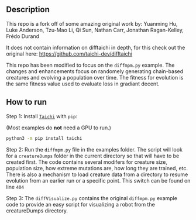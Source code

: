 ## Description
This repo is a fork off of some amazing original work by:
Yuanming Hu, Luke Anderson, Tzu-Mao Li, Qi Sun, Nathan Carr, Jonathan Ragan-Kelley, Frédo Durand

It does not contain information on difftaichi in depth, for this check out the original here:
https://github.com/taichi-dev/difftaichi

This repo has been modified to focus on the `diffmpm.py` example. The changes and enhancements focus on randomely generating chain-based creatures and evolving a population over time. The fitness for evolution is the same fitness value used to evaluate loss in gradiant decent.

## How to run
Step 1: Install [`Taichi`](https://github.com/taichi-dev/taichi) with `pip`:

(Most examples do **not** need a GPU to run.)
```bash
python3 -m pip install taichi
```
Step 2: Run the `diffmpm.py` file in the examples folder. The script will look for a `creatureDumps` folder in the current directory so that will have to be created first. The code contains several modifers for creature size, population size, how extreme mutations are, how long they are trained, etc. There is also a mechanism to load creature data from a directory to resume evolution from an earlier run or a specific point.
This switch can be found on line `404`

Step 3: The `diffVisualize.py` contains the original `diffmpm.py` example code to provide an easy script for visualizing a robot from the creatureDumps directory.